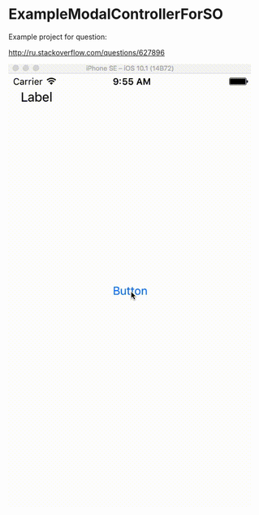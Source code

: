 # ExampleModalControllerForSO
Example project for question:

http://ru.stackoverflow.com/questions/627896


![alt tag](https://github.com/VAndrJ/ExampleModalControllerForSO/blob/master/ExampleModal.gif?raw=true)
